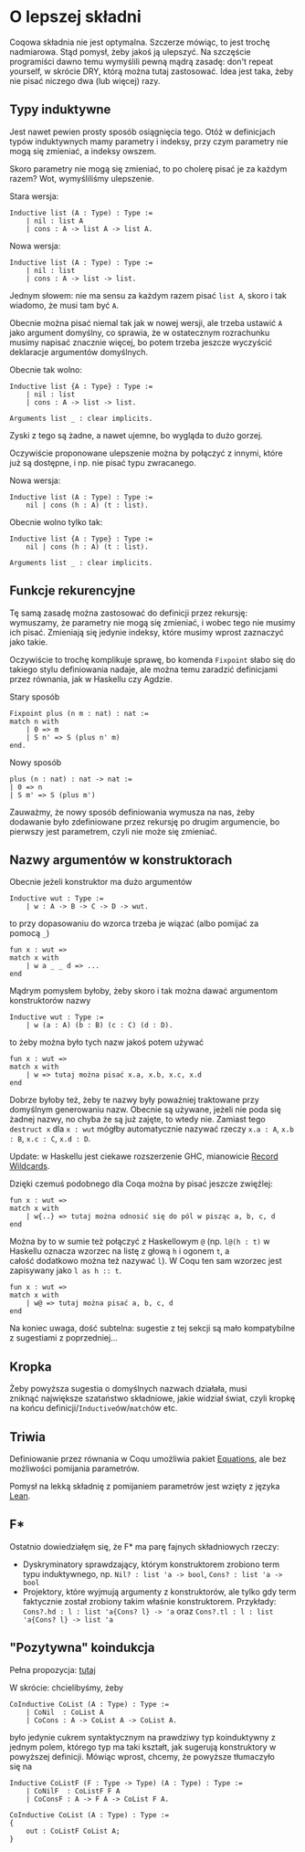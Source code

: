 # O lepszej składni

Coqowa składnia nie jest optymalna. Szczerze mówiąc, to jest trochę nadmiarowa. Stąd pomysł, żeby jakoś ją ulepszyć. Na szczęście programiści dawno temu wymyślili pewną mądrą zasadę: don't repeat yourself, w skrócie DRY, którą można tutaj zastosować. Idea jest taka, żeby nie pisać niczego dwa (lub więcej) razy.

## Typy induktywne

Jest nawet pewien prosty sposób osiągnięcia tego. Otóż w definicjach typów induktywnych mamy parametry i indeksy, przy czym parametry nie mogą się zmieniać, a indeksy owszem.

Skoro parametry nie mogą się zmieniać, to po cholerę pisać je za każdym razem? Wot, wymyśliliśmy ulepszenie.

Stara wersja:
```Coq
Inductive list (A : Type) : Type :=
    | nil : list A
    | cons : A -> list A -> list A.
```

Nowa wersja:
```Coq
Inductive list (A : Type) : Type :=
    | nil : list
    | cons : A -> list -> list.
```

Jednym słowem: nie ma sensu za każdym razem pisać `list A`, skoro i tak wiadomo, że musi tam być `A`.

Obecnie można pisać niemal tak jak w nowej wersji, ale trzeba ustawić `A` jako argument domyślny, co sprawia, że w ostatecznym rozrachunku musimy napisać znacznie więcej, bo potem trzeba jeszcze wyczyścić deklaracje argumentów domyślnych.

Obecnie tak wolno:
```Coq
Inductive list {A : Type} : Type :=
    | nil : list
    | cons : A -> list -> list.

Arguments list _ : clear implicits.
```

Zyski z tego są żadne, a nawet ujemne, bo wygląda to dużo gorzej.

Oczywiście proponowane ulepszenie można by połączyć z innymi, które już są dostępne, i np. nie pisać typu zwracanego.

Nowa wersja:
```Coq
Inductive list (A : Type) : Type :=
    nil | cons (h : A) (t : list).
```

Obecnie wolno tylko tak:
```Coq
Inductive list {A : Type} : Type :=
    nil | cons (h : A) (t : list).

Arguments list _ : clear implicits.
```

## Funkcje rekurencyjne

Tę samą zasadę można zastosować do definicji przez rekursję: wymuszamy, że parametry nie mogą się zmieniać, i wobec tego nie musimy ich pisać. Zmieniają się jedynie indeksy, które musimy wprost zaznaczyć jako takie.

Oczywiście to trochę komplikuje sprawę, bo komenda `Fixpoint` słabo się do takiego stylu definiowania nadaje, ale można temu zaradzić definicjami przez równania, jak w Haskellu czy Agdzie.

Stary sposób
```Coq
Fixpoint plus (n m : nat) : nat :=
match n with
    | 0 => m
    | S n' => S (plus n' m)
end.
```

Nowy sposób
```Coq
plus (n : nat) : nat -> nat :=
| 0 => n
| S m' => S (plus m')
```

Zauważmy, że nowy sposób definiowania wymusza na nas, żeby dodawanie było zdefiniowane przez rekursję po drugim argumencie, bo pierwszy jest parametrem, czyli nie może się zmieniać. 

## Nazwy argumentów w konstruktorach

Obecnie jeżeli konstruktor ma dużo argumentów

```Coq
Inductive wut : Type :=
    | w : A -> B -> C -> D -> wut.
```

to przy dopasowaniu do wzorca trzeba je wiązać (albo pomijać za pomocą `_`)

```Coq
fun x : wut =>
match x with
    | w a _ _ d => ...
end
```

Mądrym pomysłem byłoby, żeby skoro i tak można dawać argumentom konstruktorów nazwy

```Coq
Inductive wut : Type :=
    | w (a : A) (b : B) (c : C) (d : D).
```

to żeby można było tych nazw jakoś potem używać

```Coq
fun x : wut =>
match x with
    | w => tutaj można pisać x.a, x.b, x.c, x.d
end
```

Dobrze byłoby też, żeby te nazwy były poważniej traktowane przy domyślnym generowaniu nazw. Obecnie są używane, jeżeli nie poda się żadnej nazwy, no chyba że są już zajęte, to wtedy nie. Zamiast tego `destruct x` dla `x : wut` mógłby automatycznie nazywać rzeczy `x.a : A`, `x.b : B`, `x.c : C`, `x.d : D`.

Update: w Haskellu jest ciekawe rozszerzenie GHC, mianowicie [Record Wildcards](https://kodimensional.dev/recordwildcards).

Dzięki czemuś podobnego dla Coqa można by pisać jeszcze zwięźlej:

```Coq
fun x : wut =>
match x with
    | w{..} => tutaj można odnosić się do pól w pisząc a, b, c, d
end
```

Można by to w sumie też połączyć z Haskellowym `@` (np. `l@(h : t)` w Haskellu oznacza wzorzec na listę z głową `h` i ogonem `t`, a całość dodatkowo można też nazywać `l`). W Coqu ten sam wzorzec jest zapisywany jako `l as h :: t`.

```Coq
fun x : wut =>
match x with
    | w@ => tutaj można pisać a, b, c, d
end
```

Na koniec uwaga, dość subtelna: sugestie z tej sekcji są mało kompatybilne z sugestiami z poprzedniej...

## Kropka

Żeby powyższa sugestia o domyślnych nazwach działała, musi zniknąć największe szataństwo składniowe, jakie widział świat, czyli kropkę na końcu definicji/`Inductive`ów/`match`ów etc.

## Triwia

Definiowanie przez równania w Coqu umożliwia pakiet [Equations](https://github.com/mattam82/Coq-Equations), ale bez możliwości pomijania parametrów.

Pomysł na lekką składnię z pomijaniem parametrów jest wzięty z języka [Lean](https://leanprover.github.io/).

##  F*

Ostatnio dowiedziałęm się, że F* ma parę fajnych składniowych rzeczy:
- Dyskryminatory sprawdzający, którym konstruktorem zrobiono term typu induktywnego, np. `Nil? : list 'a -> bool`, `Cons? : list 'a -> bool`
- Projektory, które wyjmują argumenty z konstruktorów, ale tylko gdy term faktycznie został zrobiony takim właśnie konstruktorem. Przykłady: `Cons?.hd : l : list 'a{Cons? l} -> 'a` oraz `Cons?.tl : l : list 'a{Cons? l} -> list 'a`

## "Pozytywna" koindukcja

Pełna propozycja: [tutaj](https://github.com/coq/coq/issues/14020)

W skrócie: chcielibyśmy, żeby

```Coq
CoInductive CoList (A : Type) : Type :=
    | CoNil  : CoList A
    | CoCons : A -> CoList A -> CoList A.
```

było jedynie cukrem syntaktycznym na prawdziwy typ koinduktywny z jednym polem, którego typ ma taki kształt, jak sugerują konstruktory w powyższej definicji. Mówiąc wprost, chcemy, że powyższe tłumaczyło się na

```Coq
Inductive CoListF (F : Type -> Type) (A : Type) : Type :=
    | CoNilF  : CoListF F A
    | CoConsF : A -> F A -> CoList F A.

CoInductive CoList (A : Type) : Type :=
{
    out : CoListF CoList A;
}
```